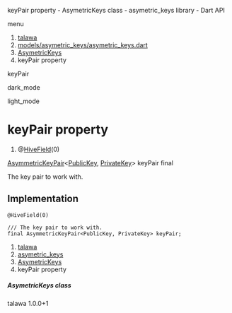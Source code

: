 




keyPair property - AsymetricKeys class - asymetric\_keys library - Dart API







menu

1. [talawa](../../index.html)
2. [models/asymetric\_keys/asymetric\_keys.dart](../../models_asymetric_keys_asymetric_keys/models_asymetric_keys_asymetric_keys-library.html)
3. [AsymetricKeys](../../models_asymetric_keys_asymetric_keys/AsymetricKeys-class.html)
4. keyPair property

keyPair


dark\_mode

light\_mode




# keyPair property


1. @[HiveField](https://pub.dev/documentation/hive/2.2.3/hive/HiveField-class.html)(0)

[AsymmetricKeyPair](https://pub.dev/documentation/pointycastle/3.9.1/pointycastle/AsymmetricKeyPair-class.html)<[PublicKey](https://pub.dev/documentation/pointycastle/3.9.1/pointycastle/PublicKey-class.html), [PrivateKey](https://pub.dev/documentation/pointycastle/3.9.1/pointycastle/PrivateKey-class.html)>
keyPair
final

The key pair to work with.


## Implementation

```
@HiveField(0)

/// The key pair to work with.
final AsymmetricKeyPair<PublicKey, PrivateKey> keyPair;
```

 


1. [talawa](../../index.html)
2. [asymetric\_keys](../../models_asymetric_keys_asymetric_keys/models_asymetric_keys_asymetric_keys-library.html)
3. [AsymetricKeys](../../models_asymetric_keys_asymetric_keys/AsymetricKeys-class.html)
4. keyPair property

##### AsymetricKeys class





talawa
1.0.0+1






